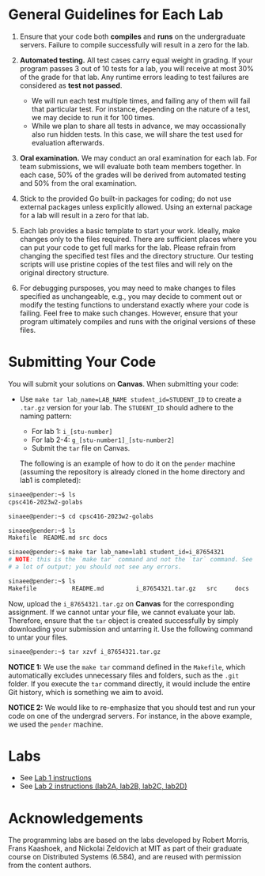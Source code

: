 # General Guidelines for Each Lab

1. Ensure that your code both **compiles** and **runs** on the undergraduate servers. Failure to compile successfully will result in a zero for the lab.

1. **Automated testing.** All test cases carry equal weight in grading. If your program passes 3 out of 10 tests for a lab, you will receive at most 30% of the grade for that lab. Any runtime errors leading to test failures are considered as **test not passed**.
   - We will run each test multiple times, and failing any of them will fail that particular test. For instance, depending on the nature of a test, we may decide to run it for 100 times.
   - While we plan to share all tests in advance, we may occassionally also run hidden tests. In this case, we will share the test used for evaluation afterwards.

1. **Oral examination.** We may conduct an oral examination for each lab. For team submissions, we will evaluate both team members together. In each case, 50% of the grades will be derived from automated testing and 50% from the oral examination.

1. Stick to the provided Go built-in packages for coding; do not use external packages unless explicitly allowed. Using an external package for a lab will result in a zero for that lab.

1. Each lab provides a basic template to start your work. Ideally, make changes only to the files required. There are sufficient places where you can put your code to get full marks for the lab. Please refrain from changing the specified test files and the directory structure. Our testing scripts will use pristine copies of the test files and will rely on the original directory structure.

1. For debugging pursposes, you may need to make changes to files specified as unchangeable, e.g., you may decide to comment out or modify the testing functions to understand exactly where your code is failing. Feel free to make such changes. However, ensure that your program ultimately compiles and runs with the original versions of these files.

# Submitting Your Code

You will submit your solutions on **Canvas**. When submitting your code:

- Use `make tar lab_name=LAB_NAME student_id=STUDENT_ID` to create a `.tar.gz` version for your lab. The `STUDENT_ID` should adhere to the naming pattern:
  - For lab 1: `i_[stu-number]`
  - For lab 2-4: `g_[stu-number1]_[stu-number2]`
  - Submit the `tar` file on Canvas.

   The following is an example of how to do it on the `pender` machine (assuming the repository is already cloned in the home directory and lab1 is completed):

```bash
sinaee@pender:~$ ls
cpsc416-2023w2-golabs

sinaee@pender:~$ cd cpsc416-2023w2-golabs

sinaee@pender:~$ ls
Makefile  README.md src docs

sinaee@pender:~$ make tar lab_name=lab1 student_id=i_87654321
# NOTE: this is the `make tar` command and not the `tar` command. See `NOTICE 1` below.
# a lot of output; you should not see any errors.

sinaee@pender:~$ ls
Makefile          README.md         i_87654321.tar.gz   src     docs
```

Now, upload the `i_87654321.tar.gz` on **Canvas** for the corresponding assignment. If we cannot untar your file, we cannot evaluate your lab. Therefore, ensure that the `tar` object is created successfully by simply downloading your submission and untarring it. Use the following command to untar your files.

```bash
sinaee@pender:~$ tar xzvf i_87654321.tar.gz
```

**NOTICE 1:** We use the `make tar` command defined in the `Makefile`, which automatically excludes unnecessary files and folders, such as the `.git` folder. If you execute the `tar` command directly, it would include the entire Git history, which is something we aim to avoid.

**NOTICE 2:** We would like to re-emphasize that you should test and run your code on one of the undergrad servers. For instance, in the above example, we used the `pender` machine.

# Labs

- See [Lab 1 instructions](docs/lab1.md)
- See [Lab 2 instructions (lab2A, lab2B, lab2C, lab2D)](docs/lab2.md)

# Acknowledgements
The programming labs are based on the labs developed by Robert Morris, Frans Kaashoek, and Nickolai Zeldovich at MIT as part of their graduate course on Distributed Systems (6.584), and are reused with permission from the content authors.

